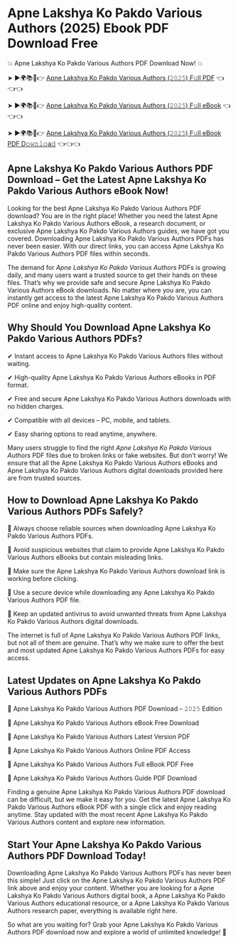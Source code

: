 # Apne Lakshya Ko Pakdo Various Authors (2025) Ebook PDF Download Free

💥 Apne Lakshya Ko Pakdo Various Authors PDF Download Now! 💥

➤ ►🌍📚📱👉 [Apne Lakshya Ko Pakdo Various Authors (𝟸𝟶𝟸𝟻) F𝚞ll PDF](https://getpdf.xyz/apne-lakshya-ko-pakdo-various-authors) 👈👈👈


➤ ►🌍📚📱👉 [Apne Lakshya Ko Pakdo Various Authors (𝟸𝟶𝟸𝟻) F𝚞ll eBook](https://getpdf.xyz/apne-lakshya-ko-pakdo-various-authors) 👈👈👈


➤ ►🌍📚📱👉 [Apne Lakshya Ko Pakdo Various Authors (𝟸𝟶𝟸𝟻) F𝚞ll eBook PDF D𝚘𝚠𝚗𝚕𝚘a𝚍](https://getpdf.xyz/apne-lakshya-ko-pakdo-various-authors) 👈👈👈


## Apne Lakshya Ko Pakdo Various Authors PDF Download – Get the Latest Apne Lakshya Ko Pakdo Various Authors eBook Now!

Looking for the best Apne Lakshya Ko Pakdo Various Authors PDF download? You are in the right place! Whether you need the latest Apne Lakshya Ko Pakdo Various Authors eBook, a research document, or exclusive Apne Lakshya Ko Pakdo Various Authors guides, we have got you covered. Downloading Apne Lakshya Ko Pakdo Various Authors PDFs has never been easier. With our direct links, you can access Apne Lakshya Ko Pakdo Various Authors PDF files within seconds.

The demand for *Apne Lakshya Ko Pakdo Various Authors* PDFs is growing daily, and many users want a trusted source to get their hands on these files. That’s why we provide safe and secure Apne Lakshya Ko Pakdo Various Authors eBook downloads. No matter where you are, you can instantly get access to the latest Apne Lakshya Ko Pakdo Various Authors PDF online and enjoy high-quality content.

## Why Should You Download Apne Lakshya Ko Pakdo Various Authors PDFs?

✔ Instant access to Apne Lakshya Ko Pakdo Various Authors files without waiting.

✔ High-quality Apne Lakshya Ko Pakdo Various Authors eBooks in PDF format.

✔ Free and secure Apne Lakshya Ko Pakdo Various Authors downloads with no hidden charges.

✔ Compatible with all devices – PC, mobile, and tablets.

✔ Easy sharing options to read anytime, anywhere.

Many users struggle to find the right *Apne Lakshya Ko Pakdo Various Authors* PDF files due to broken links or fake websites. But don’t worry! We ensure that all the Apne Lakshya Ko Pakdo Various Authors eBooks and Apne Lakshya Ko Pakdo Various Authors digital downloads provided here are from trusted sources.

## How to Download Apne Lakshya Ko Pakdo Various Authors PDFs Safely?

📌 Always choose reliable sources when downloading Apne Lakshya Ko Pakdo Various Authors PDFs.

📌 Avoid suspicious websites that claim to provide Apne Lakshya Ko Pakdo Various Authors eBooks but contain misleading links.

📌 Make sure the Apne Lakshya Ko Pakdo Various Authors download link is working before clicking.

📌 Use a secure device while downloading any Apne Lakshya Ko Pakdo Various Authors PDF file.

📌 Keep an updated antivirus to avoid unwanted threats from Apne Lakshya Ko Pakdo Various Authors digital downloads.

The internet is full of Apne Lakshya Ko Pakdo Various Authors PDF links, but not all of them are genuine. That’s why we make sure to offer the best and most updated Apne Lakshya Ko Pakdo Various Authors PDFs for easy access.

## Latest Updates on Apne Lakshya Ko Pakdo Various Authors PDFs

🔹 Apne Lakshya Ko Pakdo Various Authors PDF Download – 𝟸𝟶𝟸𝟻 Edition

🔹 Apne Lakshya Ko Pakdo Various Authors eBook Free Download

🔹 Apne Lakshya Ko Pakdo Various Authors Latest Version PDF

🔹 Apne Lakshya Ko Pakdo Various Authors Online PDF Access

🔹 Apne Lakshya Ko Pakdo Various Authors Full eBook PDF Free

🔹 Apne Lakshya Ko Pakdo Various Authors Guide PDF Download

Finding a genuine Apne Lakshya Ko Pakdo Various Authors PDF download can be difficult, but we make it easy for you. Get the latest Apne Lakshya Ko Pakdo Various Authors eBook PDF with a single click and enjoy reading anytime. Stay updated with the most recent Apne Lakshya Ko Pakdo Various Authors content and explore new information.

## Start Your Apne Lakshya Ko Pakdo Various Authors PDF Download Today!

Downloading Apne Lakshya Ko Pakdo Various Authors PDFs has never been this simple! Just click on the Apne Lakshya Ko Pakdo Various Authors PDF link above and enjoy your content. Whether you are looking for a Apne Lakshya Ko Pakdo Various Authors digital book, a Apne Lakshya Ko Pakdo Various Authors educational resource, or a Apne Lakshya Ko Pakdo Various Authors research paper, everything is available right here.

So what are you waiting for? Grab your Apne Lakshya Ko Pakdo Various Authors PDF download now and explore a world of unlimited knowledge! 🚀